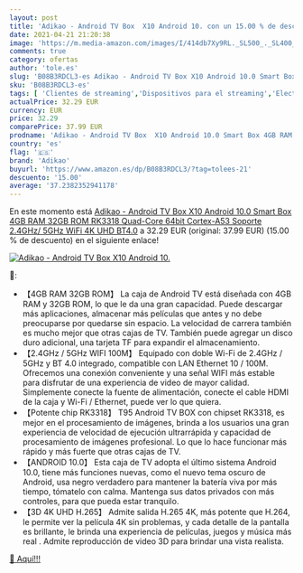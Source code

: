 ```yaml
---
layout: post
title: 'Adikao - Android TV Box  X10 Android 10. con un 15.00 % de descuento'
date: 2021-04-21 21:20:38
image: 'https://m.media-amazon.com/images/I/414db7Xy9RL._SL500_._SL400_.jpg'
comments: true
category: ofertas
author: 'tole.es'
slug: 'B08B3RDCL3-es Adikao - Android TV Box X10 Android 10.0 Smart Box 4GB RAM...'
sku: 'B08B3RDCL3-es'
tags: [ 'Clientes de streaming','Dispositivos para el streaming','Electrónica','Equipos de audio y Hi-Fi','adikao','android', ]
actualPrice: 32.29 EUR
currency: EUR
price: 32.29
comparePrice: 37.99 EUR
prodname: 'Adikao - Android TV Box  X10 Android 10.0 Smart Box 4GB RAM 32GB ROM RK3318 Quad-Core 64bit Cortex-A53 Soporte 2.4GHz/ 5GHz WiFi 4K UHD BT4.0'
country: 'es'
flag: '🇪🇸'
brand: 'Adikao'
buyurl: 'https://www.amazon.es/dp/B08B3RDCL3/?tag=tolees-21'
descuento: '15.00'
average: '37.2382352941178'
---
```


En este momento está [Adikao - Android TV Box  X10 Android 10.0 Smart Box 4GB RAM 32GB ROM RK3318 Quad-Core 64bit Cortex-A53 Soporte 2.4GHz/ 5GHz WiFi 4K UHD BT4.0](https://www.amazon.es/dp/B08B3RDCL3/?tag=tolees-21) a 32.29 EUR (original: 37.99 EUR) (15.00 %  de descuento) en el siguiente enlace!

[![Adikao - Android TV Box  X10 Android 10.](https://m.media-amazon.com/images/I/414db7Xy9RL._SL500_._SL400_.jpg)](https://www.amazon.es/dp/B08B3RDCL3/?tag=tolees-21)

🔎:

- 【4GB RAM 32GB ROM】 La caja de Android TV está diseñada con 4GB RAM y 32GB ROM, lo que le da una gran capacidad. Puede descargar más aplicaciones, almacenar más películas que antes y no debe preocuparse por quedarse sin espacio. La velocidad de carrera también es mucho mejor que otras cajas de TV. También puede agregar un disco duro adicional, una tarjeta TF para expandir el almacenamiento.
- 【2.4GHz / 5GHz WIFI 100M】 Equipado con doble Wi-Fi de 2.4GHz / 5GHz y BT 4.0 integrado, compatible con LAN Ethernet 10 / 100M. Ofrecemos una conexión conveniente y una señal WIFI más estable para disfrutar de una experiencia de video de mayor calidad. Simplemente conecte la fuente de alimentación, conecte el cable HDMI de la caja y Wi-Fi / Ethernet, puede ver lo que quiera.
- 【Potente chip RK3318】 T95 Android TV BOX con chipset RK3318, es mejor en el procesamiento de imágenes, brinda a los usuarios una gran experiencia de velocidad de ejecución ultrarrápida y capacidad de procesamiento de imágenes profesional. Lo que lo hace funcionar más rápido y más fuerte que otras cajas de TV.
- 【ANDROID 10.0】 Esta caja de TV adopta el último sistema Android 10.0, tiene más funciones nuevas, como el nuevo tema oscuro de Android, usa negro verdadero para mantener la batería viva por más tiempo, tómatelo con calma. Mantenga sus datos privados con más controles, para que pueda estar tranquilo.
- 【3D 4K UHD H.265】 Admite salida H.265 4K, más potente que H.264, le permite ver la película 4K sin problemas, y cada detalle de la pantalla es brillante, le brinda una experiencia de películas, juegos y música más real . Admite reproducción de video 3D para brindar una vista realista.

[🛒 Aquí!!!](https://www.amazon.es/dp/B08B3RDCL3/?tag=tolees-21)
